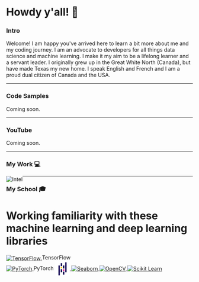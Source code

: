 # Howdy y'all! 🤠
### Intro

Welcome! I am happy you've arrived here to learn a bit more about me and my coding journey. I am an advocate to developers for all things data science and machine learning. I make it my aim to be a lifelong learner and a servant leader. I originally grew up in the Great White North (Canada), but have made Texas my new home. I speak English and French and I am a proud dual citizen of Canada and the USA.

*******
### Code Samples

Coming soon.
*******
### YouTube

Coming soon.
*******

### My Work 💻
<img align="left" bg="#39ffaf" src="https://www.intel.com/content/dam/logos/intel-header-logo.svg" alt="Intel" />


*******

### My School 🎓

# Working familiarity with these machine learning and deep learning libraries

<a href="https://www.tensorflow.org" target="blank">
<img align="center" src="https://www.vectorlogo.zone/logos/tensorflow/tensorflow-icon.svg" alt="TensorFlow" height="40" width="40" />
</a>
TensorFlow <br/>

<a href="https://pytorch.org/" target="blank">
<img align="center" src="https://www.vectorlogo.zone/logos/pytorch/pytorch-icon.svg" alt="PyTorch" height="40" width="40" />
</a>
PyTorch

<a href="https://pandas.pydata.org/" target="blank">
<img align="center" src="https://raw.githubusercontent.com/devicons/devicon/2ae2a900d2f041da66e950e4d48052658d850630/icons/pandas/pandas-original.svg" alt="Pandas" height="40" width="40" />
</a>
<a href="https://seaborn.pydata.org/" target="blank">
<img align="center" src="https://seaborn.pydata.org/_images/logo-mark-lightbg.svg" alt="Seaborn" height="40" width="40" />
</a>
<a href="https://opencv.org/" target="blank">
<img align="center" src="https://www.vectorlogo.zone/logos/opencv/opencv-icon.svg" alt="OpenCV" height="40" width="40" />
</a>
<a href="https://scikit-learn.org/" target="blank">
<img align="center" src="https://upload.wikimedia.org/wikipedia/commons/0/05/Scikit_learn_logo_small.svg" alt="Scikit Learn" height="40" width="40" />
</a>


<!--
**bconsolvo/bconsolvo** is a ✨ _special_ ✨ repository because its `README.md` (this file) appears on your GitHub profile.

Here are some ideas to get you started:

- 🔭 I’m currently working on ...
- 🌱 I’m currently learning ...
- 👯 I’m looking to collaborate on ...
- 🤔 I’m looking for help with ...
- 💬 Ask me about ...
- 📫 How to reach me: ...

- ⚡ Fun fact: ...
-->
